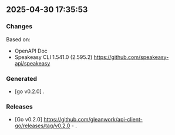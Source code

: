 

## 2025-04-30 17:35:53
### Changes
Based on:
- OpenAPI Doc  
- Speakeasy CLI 1.541.0 (2.595.2) https://github.com/speakeasy-api/speakeasy
### Generated
- [go v0.2.0] .
### Releases
- [Go v0.2.0] https://github.com/gleanwork/api-client-go/releases/tag/v0.2.0 - .